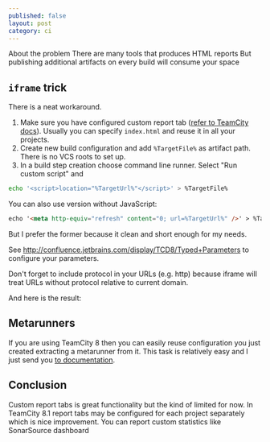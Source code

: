 ```yaml
---
published: false
layout: post
category: ci
---
```


About the problem
There are many tools that produces HTML reports
But publishing additional artifacts on every build will consume your space

## `iframe` trick
There is a neat workaround.

1. Make sure you have configured custom report tab ([refer to TeamCity docs](http://confluence.jetbrains.com/display/TCD8/Including+Third-Party+Reports+in+the+Build+Results)). Usually you can specify `index.html` and reuse it in all your projects.
2. Create new build configuration and add `%TargetFile%` as artifact path. There is no VCS roots to set up.
3. In a build step creation choose command line runner. Select "Run custom script" and

```sh
echo '<script>location="%TargetUrl%"</script>' > %TargetFile%
```

You can also use version without JavaScript:
```html
echo '<meta http-equiv="refresh" content="0; url=%TargetUrl%" />' > %TargetFile%
```
But I prefer the former because it clean and short enough for my needs.

See http://confluence.jetbrains.com/display/TCD8/Typed+Parameters to configure your parameters.

Don't forget to include protocol in your URLs (e.g. http) because iframe will treat URLs without protocol relative to current domain.

And here is the result:


## Metarunners
If you are using TeamCity 8 then you can easily reuse configuration you just created  extracting a metarunner from it. This task is relatively easy and I just send you [to documentation](http://confluence.jetbrains.com/display/TCD8/Working+with+Meta-Runner).

## Conclusion
Custom report tabs is great functionality but the kind of limited for now. In TeamCity 8.1 report tabs may be configured for each project separately which is nice improvement.
You can report custom statistics like SonarSource dashboard